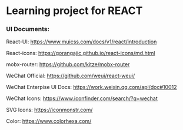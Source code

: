 # Learning project for REACT


### UI Documents:

React-UI: https://www.muicss.com/docs/v1/react/introduction

React-icons: https://gorangajic.github.io/react-icons/md.html

mobx-router: https://github.com/kitze/mobx-router

WeChat Official: https://github.com/weui/react-weui/ 

WeChat Enterpise UI Docs: https://work.weixin.qq.com/api/doc#10012

WeChat Icons: https://www.iconfinder.com/search/?q=wechat

SVG Icons: https://iconmonstr.com/ 

Color: https://www.colorhexa.com/